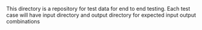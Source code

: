 This directory is a repository for test data for end to end testing. Each test case will have input directory and output
directory for expected input output combinations